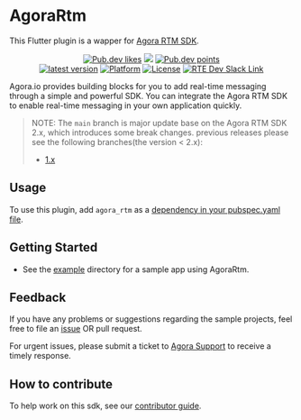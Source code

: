 # AgoraRtm

This Flutter plugin is a wapper for [Agora RTM SDK](https://docs.agora.io/en).

<p align="center">
    <a href="https://pub.dev/packages/agora_rtm"><img src="https://img.shields.io/pub/likes/agora_rtm?logo=dart" alt="Pub.dev likes"/></a>
    <a href="https://pub.dev/packages/agora_rtm" alt="Pub.dev popularity"><img src="https://img.shields.io/pub/popularity/agora_rtm?logo=dart"/></a>
    <a href="https://pub.dev/packages/agora_rtm"><img src="https://img.shields.io/pub/points/agora_rtm?logo=dart" alt="Pub.dev points"/></a><br/>
    <a href="https://pub.dev/packages/agora_rtm"><img src="https://img.shields.io/pub/v/agora_rtm.svg" alt="latest version"/></a>
    <a href="https://pub.dev/packages/agora_rtm"><img src="https://img.shields.io/badge/Platform-Android%20%7C%20iOS-blue?logo=flutter" alt="Platform"/></a>
    <a href="./LICENSE"><img src="https://img.shields.io/github/license/AgoraIO/Agora-Flutter-RTM-SDK?color=lightgray" alt="License"/></a>
    <a href="https://www.agora.io/en/join-slack/">
        <img src="https://img.shields.io/badge/slack-@RTE%20Dev-blue.svg?logo=slack" alt="RTE Dev Slack Link"/>
    </a>
</p>


Agora.io provides building blocks for you to add real-time messaging through a simple and powerful SDK. You can integrate the Agora RTM SDK to enable real-time messaging in your own application quickly.

> NOTE: The `main` branch is major update base on the Agora RTM SDK 2.x, which introduces some break changes. previous releases please see the following branches(the version < 2.x): 
>
> - [1.x](https://github.com/AgoraIO-Extensions/Agora-Flutter-RTM-SDK/tree/master)

## Usage

To use this plugin, add `agora_rtm` as a [dependency in your pubspec.yaml file](https://flutter.io/platform-plugins/).

## Getting Started

* See the [example](example) directory for a sample app using AgoraRtm.

## Feedback

If you have any problems or suggestions regarding the sample projects, feel free to file an [issue](https://github.com/AgoraIO-Extensions/Agora-Flutter-RTM-SDK/issues) OR pull request.

For urgent issues, please submit a ticket to [Agora Support](https://www.agora.io/en/customer-support/) to receive a timely response.

## How to contribute

To help work on this sdk, see our [contributor guide](https://github.com/AgoraIO/Flutter-RTM/blob/master/CONTRIBUTING.md).
